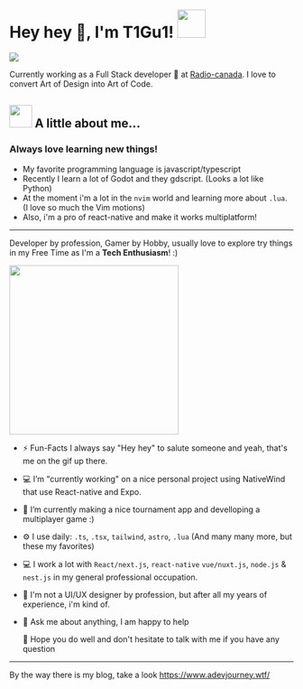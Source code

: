 # Hey hey 👋, I'm T1Gu1! <img src="https://media.giphy.com/media/mGcNjsfWAjY5AEZNw6/giphy.gif" width="50">

<a href="https://buymeacoffee.com/t1gu1"><img src="https://img.buymeacoffee.com/button-api/?text=Buy me a coffee&emoji=&slug=t1gu1&button_colour=FFDD00&font_colour=000000&font_family=Cookie&outline_colour=000000&coffee_colour=ffffff" /></a>

Currently working as a Full Stack developer 🔭 at [Radio-canada](https://radio-canada.ca). I love to convert Art of Design into Art of Code.

<!-- <a href="https://twitter.com/t1gu1">
  <img align="left" alt="T1Gu1 Twitter" width="22px" src="https://img.icons8.com/dusk/64/000000/twitter.png" />
</a>
<a href="https://www.linkedin.com/in/t1gu1/">
  <img align="left" alt="T1Gu1 LinkdeIN" width="22px" src="https://img.icons8.com/dusk/64/000000/linkedin.png" />
</a>
<a href="https://t.me/t1gu1">
  <img align="left" alt="T1Gu1 Telegram" width="22px" src="https://img.icons8.com/dusk/64/000000/telegram-app.png" />
</a>
<a href="https://www.instagram.com/t1gu1/">
  <img align="left" alt="T1Gu1 Instagram" width="22px" src="https://img.icons8.com/dusk/64/000000/instagram-new.png" />
</a>
<a href="https://www.reddit.com/user/t1gu1/">
  <img align="left" alt="T1Gu1 Reddit" width="22px" src="https://img.icons8.com/dusk/64/000000/reddit.png" />
</a>
<a href="https://facebook.com/t1gu1/">
  <img align="left" alt="T1Gu1 Leetcode" width="22px" src="https://img.icons8.com/dusk/64/000000/facebook-new--v2.png" />
</a> -->

## <img src="https://media.giphy.com/media/VgCDAzcKvsR6OM0uWg/giphy.gif" width="40"> A little about me...

### Always love learning new things!

- My favorite programming language is javascript/typescript
- Recently I learn a lot of Godot and they gdscript. (Looks a lot like Python)
- At the moment i'm a lot in the `nvim` world and learning more about `.lua`. (I love so much the Vim motions)
- Also, i'm a pro of react-native and make it works multiplatform!

---

Developer by profession, Gamer by Hobby, usually love to explore try things in my Free Time as I'm a **Tech Enthusiasm**! :)

<img src="https://media.giphy.com/media/CMN0HyQdB8TRJkxazt/giphy.gif" width="300">

- ⚡️ Fun-Facts I always say "Hey hey" to salute someone and yeah, that's me on the gif up there.
- 💻 I’m "currently working" on a nice personal project using NativeWind that use React-native and Expo.
- 🌱 I’m currently making a nice tournament app and develloping a multiplayer game :)
- ⚙️ I use daily: `.ts`, `.tsx`, `tailwind`, `astro`, `.lua` (And many many more, but these my favorites)
- 💻 I work a lot with `React/next.js`, `react-native` `vue/nuxt.js`, `node.js` & `nest.js` in my general professional occupation.
- 🎨 I'm not a UI/UX designer by profession, but after all my years of experience, i'm kind of.
- 💬 Ask me about anything, I am happy to help

  👋 Hope you do well and don't hesitate to talk with me if you have any question

---

By the way there is my blog, take a look <https://www.adevjourney.wtf/>

<br/>
